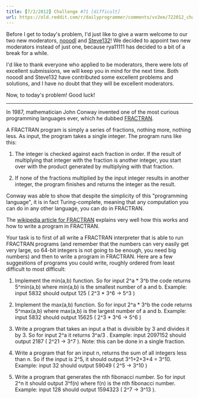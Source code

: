 ```yaml
---
title: [7/2/2012] Challenge #71 [difficult]
url: https://old.reddit.com/r/dailyprogrammer/comments/vx3ee/722012_challenge_71_difficult/
---
```


Before I get to today's problem, I'd just like to give a warm welcome to our two new moderators, [nooodl](http://www.reddit.com/user/nooodl) and [Steve132](http://www.reddit.com/user/Steve132)! We decided to appoint two new moderators instead of just one, because rya11111 has decided to a bit of a break for a while.

I'd like to thank everyone who applied to be moderators, there were lots of excellent submissions, we will keep you in mind for the next time. Both nooodl and Steve132 have contributed some excellent problems and solutions, and I have no doubt that they will be excellent moderators. 

Now, to today's problem! Good luck!

***

In 1987, mathematician John Conway invented one of the most curious programming languages ever, which he dubbed [FRACTRAN](http://en.wikipedia.org/wiki/Fractran). 

A FRACTRAN program is simply a series of fractions, nothing more, nothing less. As input, the program takes a single integer. The program runs like this:

1. The integer is checked against each fraction in order. If the result of multiplying that integer with the fraction is another integer, you start over with the product generated by multiplying with that fraction.

2. If none of the fractions multiplied by the input integer results in another integer, the program finishes and returns the integer as the result. 

Conway was able to show that despite the simplicity of this "programming language", it is in fact Turing-complete, meaning that any computation you can do in any other language, you can do in FRACTRAN. 

The [wikipedia article for FRACTRAN](http://en.wikipedia.org/wiki/Fractran) explains very well how this works and how to write a program in FRACTRAN. 

Your task is to first of all write a FRACTRAN interpreter that is able to run FRACTRAN programs (and remember that the numbers can very easily get very large, so 64-bit integers is not going to be enough, you need big numbers) and then to write a program in FRACTRAN. Here are a few suggestions of programs you could write, roughly ordered from least difficult to most difficult:

1. Implement the min(a,b) function. So for input 2^a * 3^b the code returns 5^min(a,b) where min(a,b) is the smallest number of a and b. Example: input 5832 should output 125 ( 2^3 \* 3^6 -> 5^3 )

2. Implement the max(a,b) function. So for input 2^a * 3^b the code returns 5^max(a,b) where max(a,b) is the largest number of a and b. Example: input 5832 should output 15625 ( 2^3 \* 3^6 -> 5^6 )

3. Write a program that takes an input a that is divisible by 3 and divides it by 3. So for input 2^a it returns 3^a/3 . Example: input 2097152 should output  2187 ( 2^21 -> 3^7 ). Note: this can be done in a single fraction.

4. Write a program that for an input n, returns the sum of all integers less than n. So if the input is 2^5, it should output 3^1+2+3+4 = 3^10. Example: input 32 should output 59049 ( 2^5 -> 3^10 )

5. Write a program that generates the nth fibonacci number. So for input 2^n it should output 3^f(n) where f(n) is the nth fibonacci number. Example: input 128 should output 1594323 ( 2^7 -> 3^13 ).
